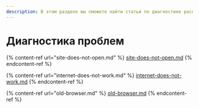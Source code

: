 ```yaml
---
description: В этом разделе вы сможете найти статьи по диагностике распространенных ошибок при работе с Ideco UTM.
---
```


# Диагностика проблем 

{% content-ref url="site-does-not-open.md" %}
[site-does-not-open.md](site-does-not-open.md)
{% endcontent-ref %}

{% content-ref url="internet-does-not-work.md" %}
[internet-does-not-work.md](internet-does-not-work.md)
{% endcontent-ref %}

{% content-ref url="old-browser.md" %}
[old-browser.md](old-browser.md)
{% endcontent-ref %}
